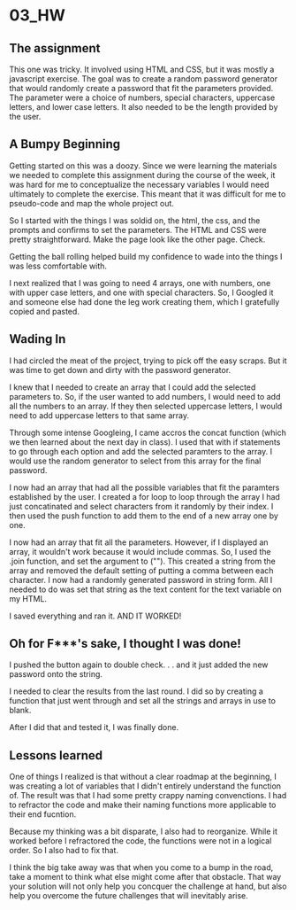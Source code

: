 # 03_HW

## The assignment
This one was tricky. It involved using HTML and CSS, but it was mostly a javascript exercise. 
The goal was to create a random password generator that would randomly create a password that fit the parameters provided. The parameter were a choice of numbers, special characters, uppercase letters, and lower case letters. It also needed to be the length provided by the user. 

## A Bumpy Beginning
Getting started on this was a doozy. Since we were learning the materials we needed to complete this assignment during the course of the week, it was hard for me to conceptualize the necessary variables I would need ultimately to complete the exercise. This meant that it was difficult for me to pseudo-code and map the whole project out.

So I started with the things I was soldid on, the html, the css, and the prompts and confirms to set the parameters. The HTML and CSS were pretty straightforward. Make the page look like the other page. Check.

Getting the ball rolling helped build my confidence to wade into the things I was less comfortable with. 

I next realized that I was going to need 4 arrays, one with numbers, one with upper case letters, and one with special characters. So, I Googled it and someone else had done the leg work creating them, which I gratefully copied and pasted. 

## Wading In
I had circled the meat of the project, trying to pick off the easy scraps. But it was time to get down and dirty with the password generator. 

I knew that I needed to create an array that I could add the selected parameters to. So, if the user wanted to add numbers, I would need to add all the numbers to an array. If they then selected uppercase letters, I would need to add uppercase letters to that same array. 

Through some intense Googleing, I came accros the concat function (which we then learned about the next day in class). I used that with if statements to go through each option and add the selected paramters to the array. I would use the random generator to select from this array for the final password. 

I now had an array that had all the possible variables that fit the paramters established by the user. I created a for loop to loop through the array I had just concatinated and select characters from it randomly by their index. I then used the push function to add them to the end of a new array one by one. 

I now had an array that fit all the parameters. However, if I displayed an array, it wouldn't work because it would include commas. So, I used the .join function, and set the argument to (""). This created a string from the array and removed the default setting of putting a comma between each character. I now had a randomly generated password in string form. All I needed to do was set that string as the text content for the text variable on my HTML. 

I saved everything and ran it. AND IT WORKED! 

## Oh for F***'s sake, I thought I was done!
I pushed the button again to double check. . . and it just added the new password onto the string. 

I needed to clear the results from the last round. I did so by creating a function that just went through and set all the strings and arrays in use to blank. 

After I did that and tested it, I was finally done. 

## Lessons learned
One of things I realized is that without a clear roadmap at the beginning, I was creating a lot of variables that I didn't entirely understand the function of. The result was that I had some pretty crappy naming convenctions. I had to refractor the code and make their naming functions more applicable to their end fucntion. 

Because my thinking was a bit disparate, I also had to reorganize. While it worked before I refractored the code, the functions were not in a logical order. So I also had to fix that. 

I think the big take away was that when you come to a bump in the road, take a moment to think what else might come after that obstacle. That way your solution will not only help you concquer the challenge at hand, but also help you overcome the future challenges that will inevitably arise. 